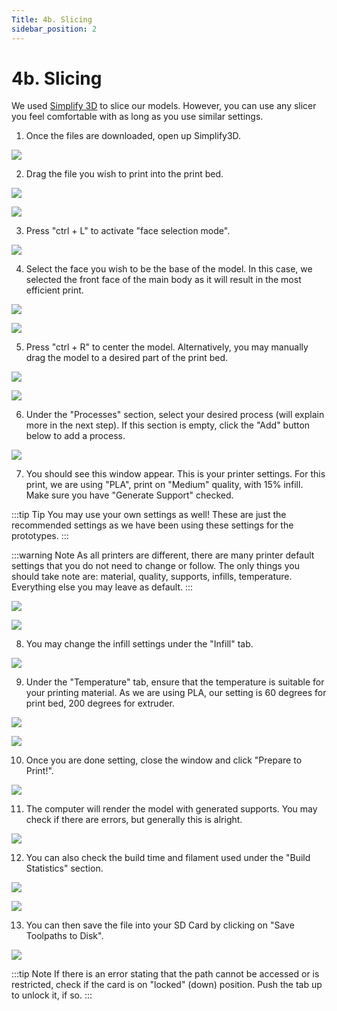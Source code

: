 ```yaml
---
Title: 4b. Slicing
sidebar_position: 2
---
```


# 4b. Slicing

We used [Simplify 3D](https://www.simplify3d.com/) to slice our models. However, you can use any slicer you feel comfortable with as long as you use similar settings.

1. Once the files are downloaded, open up Simplify3D.

![](../../../static/img/3d-print/print-1.jpg)

2. Drag the file you wish to print into the print bed.

![](../../../static/img/3d-print/print-2.jpg)

![](../../../static/img/3d-print/print-3.jpg)

3. Press "ctrl + L" to activate "face selection mode".

![](../../../static/img/3d-print/print-4.jpg)

4. Select the face you wish to be the base of the model. In this case, we selected the front face of the main body as it will result in the most efficient print.

![](../../../static/img/3d-print/print-5.jpg)

![](../../../static/img/3d-print/print-6.jpg)

5. Press "ctrl + R" to center the model. Alternatively, you may manually drag the model to a desired part of the print bed.

![](../../../static/img/3d-print/print-7.jpg)

![](../../../static/img/3d-print/print-8.jpg)

6. Under the "Processes" section, select your desired process (will explain more in the next step). If this section is empty, click the "Add" button below to add a process.

![](../../../static/img/3d-print/print-9.jpg)

7. You should see this window appear. This is your printer settings. For this print, we are using "PLA", print on "Medium" quality, with 15% infill. Make sure you have "Generate Support" checked.

:::tip Tip
You may use your own settings as well! These are just the recommended settings as we have been using these settings for the prototypes.
:::

:::warning Note
As all printers are different, there are many printer default settings that you do not need to change or follow. The only things you should take note are: material, quality, supports, infills, temperature. Everything else you may leave as default.
:::

![](../../../static/img/3d-print/print-10.jpg)

![](../../../static/img/3d-print/print-15.jpg)

8. You may change the infill settings under the "Infill" tab.

![](../../../static/img/3d-print/print-11.jpg)

9. Under the "Temperature" tab, ensure that the temperature is suitable for your printing material. As we are using PLA, our setting is 60 degrees for print bed, 200 degrees for extruder.

![](../../../static/img/3d-print/print-13.jpg)

![](../../../static/img/3d-print/print-14.jpg)

10. Once you are done setting, close the window and click "Prepare to Print!".

![](../../../static/img/3d-print/print-16.jpg)

11. The computer will render the model with generated supports. You may check if there are errors, but generally this is alright.

![](../../../static/img/3d-print/print-17.jpg)

12. You can also check the build time and filament used under the "Build Statistics" section.

![](../../../static/img/3d-print/print-20.jpg)

![](../../../static/img/3d-print/print-23.jpg)

13. You can then save the file into your SD Card by clicking on "Save Toolpaths to Disk".

![](../../../static/img/3d-print/print-19.jpg)

:::tip Note
If there is an error stating that the path cannot be accessed or is restricted, check if the card is on "locked" (down) position. Push the tab up to unlock it, if so.
:::
